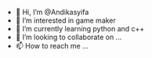 - 👋 Hi, I’m @Andikasyifa
- 👀 I’m interested in game maker
- 🌱 I’m currently learning python and c++
- 💞️ I’m looking to collaborate on ...
- 📫 How to reach me ...

<!---
Andikasyi/Andikasyi is a ✨ special ✨ repository because its `README.md` (this file) appears on your GitHub profile.
You can click the Preview link to take a look at your changes.
--->
